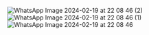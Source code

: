 
![WhatsApp Image 2024-02-19 at 22 08 46 (2)](https://github.com/OlgerCaiza/CODIGO-QR-ROSTRO/assets/151785332/288119fe-28ce-44d0-be24-6357aa9af600)
![WhatsApp Image 2024-02-19 at 22 08 46 (1)](https://github.com/OlgerCaiza/CODIGO-QR-ROSTRO/assets/151785332/169613ff-9be7-4ffc-ad8e-3de7ed00bd54)
![WhatsApp Image 2024-02-19 at 22 08 46](https://github.com/OlgerCaiza/CODIGO-QR-ROSTRO/assets/151785332/857167c4-f541-470a-a419-96302c78e4a0)



